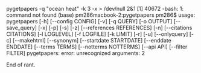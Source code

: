pygetpapers -q "ocean heat" -k 3 -x > /dev/null 2&1
[1] 40672
-bash: 1: command not found
(base) pm286macbook-2:pygetpapers pm286$ usage: pygetpapers [-h] [--config CONFIG] [-v] [-q QUERY] [-o OUTPUT]
                   [--save_query] [-x] [-p] [-s] [-z]
                   [--references REFERENCES] [-n] [--citations CITATIONS]
                   [-l LOGLEVEL] [-f LOGFILE] [-k LIMIT] [-r] [-u]
                   [--onlyquery] [-c] [--makehtml] [--synonym]
                   [--startdate STARTDATE] [--enddate ENDDATE] [--terms TERMS]
                   [--notterms NOTTERMS] [--api API] [--filter FILTER]
pygetpapers: error: unrecognized arguments: 2


End of rant.
